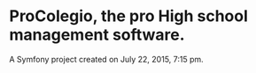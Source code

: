 ProColegio, the pro High school management software.
===========

A Symfony project created on July 22, 2015, 7:15 pm.
